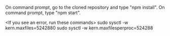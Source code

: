 
On command prompt, go to the cloned repository and type "npm install".
On command prompt, type "npm start".

<If you see an error, run these commands>
sudo sysctl -w kern.maxfiles=5242880
sudo sysctl -w kern.maxfilesperproc=524288
